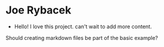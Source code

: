 # Joe Rybacek
* Hello! I love this project. can't wait to add more content.

Should creating markdown files be part of the basic example?